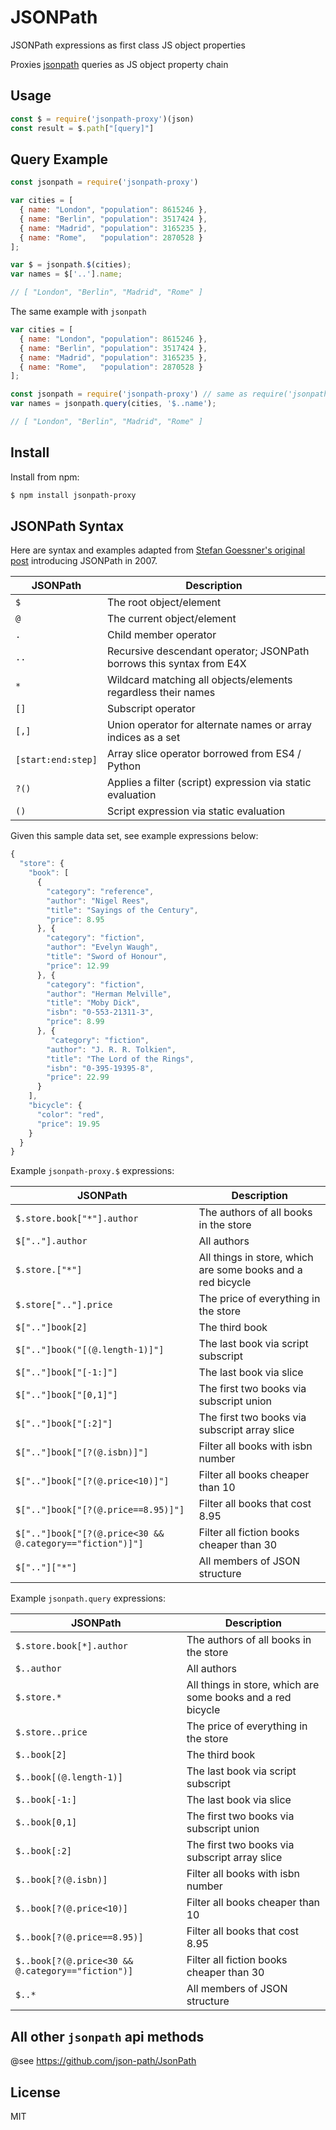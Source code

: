 # JSONPath

JSONPath expressions as first class JS object properties

Proxies [jsonpath](https://github.com/json-path/JsonPath) queries as JS object property chain

## Usage

```js
const $ = require('jsonpath-proxy')(json)
const result = $.path["[query]"]
```

## Query Example

```javascript
const jsonpath = require('jsonpath-proxy')

var cities = [
  { name: "London", "population": 8615246 },
  { name: "Berlin", "population": 3517424 },
  { name: "Madrid", "population": 3165235 },
  { name: "Rome",   "population": 2870528 }
];

var $ = jsonpath.$(cities);
var names = $['..'].name;

// [ "London", "Berlin", "Madrid", "Rome" ]
```
The same example with `jsonpath`

```javascript
var cities = [
  { name: "London", "population": 8615246 },
  { name: "Berlin", "population": 3517424 },
  { name: "Madrid", "population": 3165235 },
  { name: "Rome",   "population": 2870528 }
];

const jsonpath = require('jsonpath-proxy') // same as require('jsonpath')
var names = jsonpath.query(cities, '$..name');

// [ "London", "Berlin", "Madrid", "Rome" ]
```

## Install

Install from npm:
```bash
$ npm install jsonpath-proxy
```

## JSONPath Syntax

Here are syntax and examples adapted from [Stefan Goessner's original post](http://goessner.net/articles/JsonPath/) introducing JSONPath in 2007.

JSONPath         | Description
-----------------|------------
`$`               | The root object/element
`@`                | The current object/element
`.`                | Child member operator
`..`	         | Recursive descendant operator; JSONPath borrows this syntax from E4X
`*`	         | Wildcard matching all objects/elements regardless their names
`[]`	         | Subscript operator
`[,]`	         | Union operator for alternate names or array indices as a set
`[start:end:step]` | Array slice operator borrowed from ES4 / Python
`?()`              | Applies a filter (script) expression via static evaluation
`()`	         | Script expression via static evaluation 

Given this sample data set, see example expressions below:

```javascript
{
  "store": {
    "book": [ 
      {
        "category": "reference",
        "author": "Nigel Rees",
        "title": "Sayings of the Century",
        "price": 8.95
      }, {
        "category": "fiction",
        "author": "Evelyn Waugh",
        "title": "Sword of Honour",
        "price": 12.99
      }, {
        "category": "fiction",
        "author": "Herman Melville",
        "title": "Moby Dick",
        "isbn": "0-553-21311-3",
        "price": 8.99
      }, {
         "category": "fiction",
        "author": "J. R. R. Tolkien",
        "title": "The Lord of the Rings",
        "isbn": "0-395-19395-8",
        "price": 22.99
      }
    ],
    "bicycle": {
      "color": "red",
      "price": 19.95
    }
  }
}
```

Example `jsonpath-proxy.$` expressions:

JSONPath                      | Description
------------------------------|------------
`$.store.book["*"].author`       | The authors of all books in the store
`$[".."].author`                     | All authors
`$.store.["*"]`                    | All things in store, which are some books and a red bicycle
`$.store[".."].price`                | The price of everything in the store
`$[".."]book[2]`                    | The third book
`$[".."]book("[(@.length-1)]"]`         | The last book via script subscript
`$[".."]book["[-1:]"]`                  | The last book via slice
`$[".."]book["[0,1]"]`                  | The first two books via subscript union
`$[".."]book["[:2]"]`                  | The first two books via subscript array slice
`$[".."]book["[?(@.isbn)]"]`            | Filter all books with isbn number
`$[".."]book["[?(@.price<10)]"]`        | Filter all books cheaper than 10
`$[".."]book["[?(@.price==8.95)]"]`        | Filter all books that cost 8.95
`$[".."]book["[?(@.price<30 && @.category=="fiction")]"]`        | Filter all fiction books cheaper than 30
`$[".."]["*"]`                         | All members of JSON structure

Example `jsonpath.query` expressions:

JSONPath                      | Description
------------------------------|------------
`$.store.book[*].author`       | The authors of all books in the store
`$..author`                     | All authors
`$.store.*`                    | All things in store, which are some books and a red bicycle
`$.store..price`                | The price of everything in the store
`$..book[2]`                    | The third book
`$..book[(@.length-1)]`         | The last book via script subscript
`$..book[-1:]`                  | The last book via slice
`$..book[0,1]`                  | The first two books via subscript union
`$..book[:2]`                  | The first two books via subscript array slice
`$..book[?(@.isbn)]`            | Filter all books with isbn number
`$..book[?(@.price<10)]`        | Filter all books cheaper than 10
`$..book[?(@.price==8.95)]`        | Filter all books that cost 8.95
`$..book[?(@.price<30 && @.category=="fiction")]`        | Filter all fiction books cheaper than 30
`$..*`                         | All members of JSON structure

## All other `jsonpath` api methods

@see https://github.com/json-path/JsonPath

## License

MIT